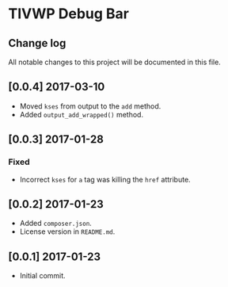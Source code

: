 # TIVWP Debug Bar
## Change log

All notable changes to this project will be documented in this file.

## [0.0.4] 2017-03-10

- Moved `kses` from output to the `add` method.
- Added `output_add_wrapped()` method.

## [0.0.3] 2017-01-28
### Fixed

- Incorrect `kses` for `a` tag was killing the `href` attribute.

## [0.0.2] 2017-01-23

- Added `composer.json`.
- License version in `README.md`.

## [0.0.1] 2017-01-23

- Initial commit.
